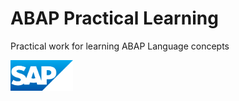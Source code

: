 # ABAP Practical Learning
Practical work for learning ABAP Language concepts

<img src="sap_logo.png" alt="SAP Logo" width="100">
